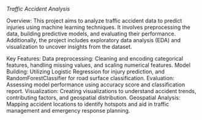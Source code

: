 *Traffic Accident Analysis*

Overview:
This project aims to analyze traffic accident data to predict injuries using machine learning techniques. It involves preprocessing the data, building predictive models, and evaluating their performance. Additionally, the project includes exploratory data analysis (EDA) and visualization to uncover insights from the dataset.

Key Features:
Data preprocessing: Cleaning and encoding categorical features, handling missing values, and scaling numerical features.
Model Building: Utilizing Logistic Regression for injury prediction, and RandomForestClassifier for road surface classification.
Evaluation: Assessing model performance using accuracy score and classification report.
Visualization: Creating visualizations to understand accident trends, contributing factors, and geospatial distribution.
Geospatial Analysis: Mapping accident locations to identify hotspots and aid in traffic management and emergency response planning.
